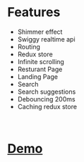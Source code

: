 <h1>Features</h1>
<ul>
<li>Shimmer effect</li>
<li>Swiggy realtime api</li>
<li>Routing</li>
<li>Redux store</li>
<li>Infinite scrolling</li>
<li>Resturant Page</li>
<li>Landing Page</li>
<li>Search </li>
<li>Search suggestions</li>
<li>Debouncing 200ms</li>
<li>Caching redux store
</li>
</ul>
<br/>
<a href="https://youtu.be/U7zGTF2uH_A">
<h1>Demo</h1></a>

